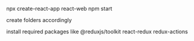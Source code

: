 npx create-react-app react-web
npm start

create folders accordingly

install required packages like 
@reduxjs/toolkit
react-redux
redux-actions

